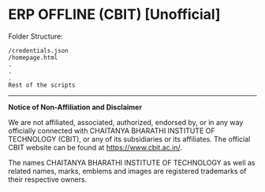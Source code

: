 # ERP OFFLINE (CBIT) [Unofficial]

Folder Structure:

```
/credentials.json
/homepage.html
.
.
.
Rest of the scripts
```

---

**Notice of Non-Affiliation and Disclaimer**

We are not affiliated, associated, authorized, endorsed by, or in any way officially connected with CHAITANYA BHARATHI INSTITUTE OF TECHNOLOGY (CBIT), or any of its subsidiaries or its affiliates. The official CBIT website can be found at https://www.cbit.ac.in/.

The names CHAITANYA BHARATHI INSTITUTE OF TECHNOLOGY as well as related names, marks, emblems and images are registered trademarks of their respective owners.
